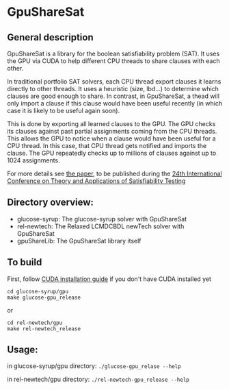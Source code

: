 # GpuShareSat

## General description

GpuShareSat is a library for the boolean satisfiability problem (SAT). It uses the GPU via CUDA to help different CPU threads to share clauses with each other.

In traditional portfolio SAT solvers, each CPU thread export clauses it learns directly to other threads. It uses a heuristic (size, lbd...) to determine which clauses are good enough to share. 
In contrast, in GpuShareSat, a thead will only import a clause if this clause would have been useful recently (in which case it is likely to be useful again soon).

This is done by exporting all learned clauses to the GPU. The GPU checks its clauses against past partial assignments coming from the CPU threads. This allows the GPU to notice when a clause would have been useful for a CPU thread. In this case, that CPU thread gets notified and imports the clause. 
The GPU repeatedly checks up to millions of clauses against up to 1024 assignments.

For more details see [the paper](https://comp.nus.edu.sg/~meel/Papers/sat21-psm.pdf), to be published during the [24th International Conference on Theory and Applications of Satisfiability Testing](https://static-webs.doc.iiia.csic.es/sat2021/)

## Directory overview:
- glucose-syrup:  The glucose-syrup solver with GpuShareSat
- rel-newtech:    The Relaxed LCMDCBDL newTech solver with GpuShareSat
- gpuShareLib:    The GpuShareSat library itself

## To build
First, follow [CUDA installation guide](https://docs.nvidia.com/cuda/cuda-quick-start-guide/index.html) if you don't have CUDA installed yet
```
cd glucose-syrup/gpu
make glucose-gpu_release
```
or 
```
cd rel-newtech/gpu
make rel-newtech_release
```

## Usage:

in glucose-syrup/gpu directory: ```./glucose-gpu_relase --help```

in rel-newtech/gpu directory: ```./rel-newtech-gpu_release --help```
